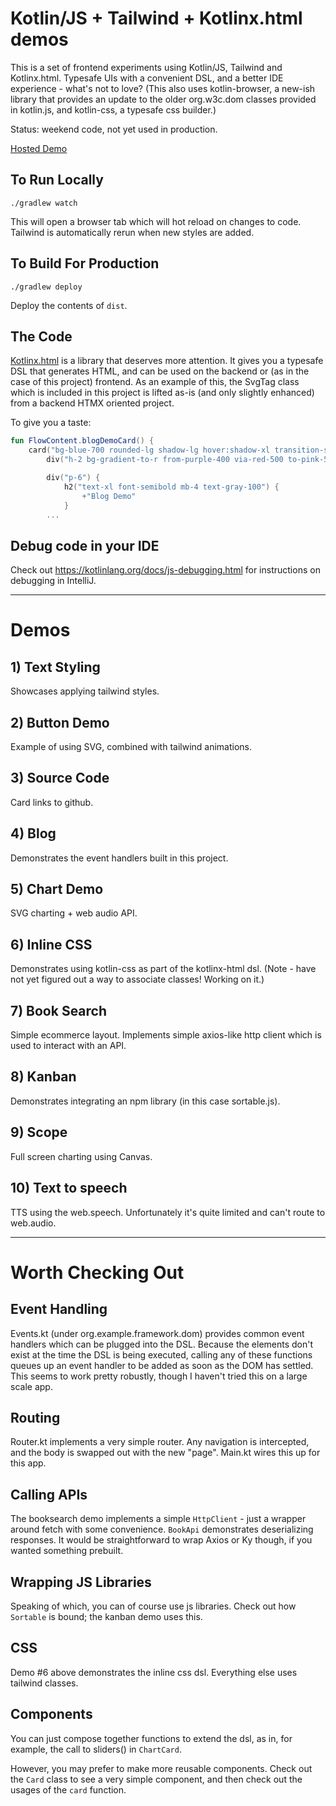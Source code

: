 # Kotlin/JS + Tailwind + Kotlinx.html demos

This is a set of frontend experiments using Kotlin/JS, Tailwind and Kotlinx.html. Typesafe UIs with a convenient DSL, and a better IDE experience - what's not to love? (This also uses kotlin-browser, a new-ish library that provides an update to the older org.w3c.dom classes provided in kotlin.js, and kotlin-css, a typesafe css builder.)

Status: weekend code, not yet used in production.

[Hosted Demo](http://kdemo.cc)

## To Run Locally

`./gradlew watch`

This will open a browser tab which will hot reload on changes to code. Tailwind is automatically rerun when new styles are added.

## To Build For Production

`./gradlew deploy`

Deploy the contents of `dist`.

## The Code

[Kotlinx.html](https://github.com/Kotlin/kotlinx.html) is a library that deserves more attention. It gives you a typesafe DSL that generates HTML, and can be used on the backend or 
(as in the case of this project) frontend. As an example of this, the SvgTag class which is included in this project is lifted as-is (and only slightly enhanced) from a backend HTMX 
oriented project.

To give you a taste:

```kotlin
fun FlowContent.blogDemoCard() {
    card("bg-blue-700 rounded-lg shadow-lg hover:shadow-xl transition-shadow duration-300 overflow-hidden flex flex-col justify-between") {
        div("h-2 bg-gradient-to-r from-purple-400 via-red-500 to-pink-500")

        div("p-6") {
            h2("text-xl font-semibold mb-4 text-gray-100") {
                +"Blog Demo"
            }
        ...
```

## Debug code in your IDE

Check out https://kotlinlang.org/docs/js-debugging.html for instructions on debugging in IntelliJ.

------------------

# Demos

## 1) Text Styling

Showcases applying tailwind styles. 

## 2) Button Demo

Example of using SVG, combined with tailwind animations.

## 3) Source Code 

Card links to github.

## 4) Blog

Demonstrates the event handlers built in this project.

## 5) Chart Demo

SVG charting + web audio API.

## 6) Inline CSS

Demonstrates using kotlin-css as part of the kotlinx-html dsl. (Note - have not yet figured out a way to associate classes! Working on it.)

## 7) Book Search

Simple ecommerce layout. Implements simple axios-like http client which is used to interact with an API.

## 8) Kanban

Demonstrates integrating an npm library (in this case sortable.js).

## 9) Scope

Full screen charting using Canvas.

## 10) Text to speech

TTS using the web.speech. Unfortunately it's quite limited and can't route to web.audio.

------------------

# Worth Checking Out

## Event Handling 

Events.kt (under org.example.framework.dom) provides common event handlers which can be plugged into the DSL. Because the elements don't exist at the time the DSL is being executed,
calling any of these functions queues up an event handler to be added as soon as the DOM has settled. This seems to work pretty robustly, though I haven't tried this on a large scale app.

## Routing

Router.kt implements a very simple router. Any navigation is intercepted, and the body is swapped out with the new "page". Main.kt wires this up for this app.

## Calling APIs

The booksearch demo implements a simple `HttpClient` - just a wrapper around fetch with some convenience. `BookApi` demonstrates deserializing responses. It would be straightforward to wrap Axios or Ky though, if you wanted something prebuilt.

## Wrapping JS Libraries

Speaking of which, you can of course use js libraries. Check out how `Sortable` is bound; the kanban demo uses this. 

## CSS

Demo #6 above demonstrates the inline css dsl. Everything else uses tailwind classes.

## Components

You can just compose together functions to extend the dsl, as in, for example, the call to sliders() in `ChartCard`.

However, you may prefer to make more reusable components. Check out the `Card` class to see a very simple component, and then
check out the usages of the `card` function.